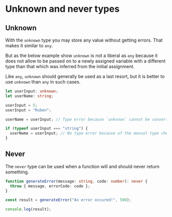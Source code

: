 # Unknown and never types

## Unknown

With the `unknown` type you may store any value without getting errors. That makes it similar to `any`.

But as the below example show `unknown` is not a liberal as `any` because it does not allow to be passed on to a newly assigned variable with a different type than that which was inferred from the initial assignment.

Like `any`, `unknown` should generally be used as a last resort, but it is better to use `unknown` than `any` in such cases.

```ts
let userInput: unknown;
let userName: string;

userInput = 5;
userInput = "Ruben";

userName = userInput; // Type error because `unknown` cannot be converted to `string`.

if (typeof userInput === "string") {
  userName = userInput; // No type error because of the manual type check.
}
```

## Never

The `never` type can be used when a function will and should never return something.

```ts
function generateError(message: string, code: number): never {
  throw { message, errorCode: code };
}

const result = generateError("An error occured!", 500);

console.log(result);
```

